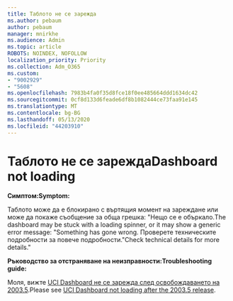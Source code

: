 ```yaml
---
title: Таблото не се зарежда
ms.author: pebaum
author: pebaum
manager: mnirkhe
ms.audience: Admin
ms.topic: article
ROBOTS: NOINDEX, NOFOLLOW
localization_priority: Priority
ms.collection: Adm_O365
ms.custom:
- "9002929"
- "5608"
ms.openlocfilehash: 7983b4fa0f35d8fce18f0ee485664ddd1634dc42
ms.sourcegitcommit: 0cf8d133d6feade6df8b1082444ce73faa91e145
ms.translationtype: MT
ms.contentlocale: bg-BG
ms.lasthandoff: 05/13/2020
ms.locfileid: "44203910"
---
```

# <a name="dashboard-not-loading"></a><span data-ttu-id="0bb08-102">Таблото не се зарежда</span><span class="sxs-lookup"><span data-stu-id="0bb08-102">Dashboard not loading</span></span>

<span data-ttu-id="0bb08-103">**Симптом:**</span><span class="sxs-lookup"><span data-stu-id="0bb08-103">**Symptom:**</span></span>

<span data-ttu-id="0bb08-104">Таблото може да е блокирано с въртящия момент на зареждане или може да покаже съобщение за обща грешка: "Нещо се е объркало.</span><span class="sxs-lookup"><span data-stu-id="0bb08-104">The dashboard may be stuck with a loading spinner, or it may show a generic error message: "Something has gone wrong.</span></span> <span data-ttu-id="0bb08-105">Проверете техническите подробности за повече подробности."</span><span class="sxs-lookup"><span data-stu-id="0bb08-105">Check technical details for more details."</span></span>

<span data-ttu-id="0bb08-106">**Ръководство за отстраняване на неизправности:**</span><span class="sxs-lookup"><span data-stu-id="0bb08-106">**Troubleshooting guide:**</span></span>

<span data-ttu-id="0bb08-107">Моля, вижте [UCI Dashboard не се зарежда след освобождаването на 2003.5](https://support.microsoft.com/help/4558635/uci-dashboard-not-loading-after-the-2003-5-release).</span><span class="sxs-lookup"><span data-stu-id="0bb08-107">Please see [UCI Dashboard not loading after the 2003.5 release](https://support.microsoft.com/help/4558635/uci-dashboard-not-loading-after-the-2003-5-release).</span></span>
